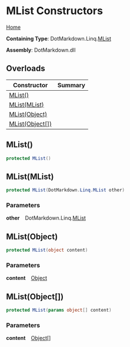 # MList Constructors

[Home](../../../../README.md)

**Containing Type**: DotMarkdown\.Linq\.[MList](../README.md)

**Assembly**: DotMarkdown\.dll

## Overloads

| Constructor | Summary |
| ----------- | ------- |
| [MList()](#DotMarkdown_Linq_MList__ctor) | |
| [MList(MList)](#DotMarkdown_Linq_MList__ctor_DotMarkdown_Linq_MList_) | |
| [MList(Object)](#DotMarkdown_Linq_MList__ctor_System_Object_) | |
| [MList(Object\[\])](#DotMarkdown_Linq_MList__ctor_System_Object___) | |

## MList\(\) <a name="DotMarkdown_Linq_MList__ctor"></a>

```csharp
protected MList()
```

## MList\(MList\) <a name="DotMarkdown_Linq_MList__ctor_DotMarkdown_Linq_MList_"></a>

```csharp
protected MList(DotMarkdown.Linq.MList other)
```

### Parameters

**other** &ensp; DotMarkdown\.Linq\.[MList](../README.md)

## MList\(Object\) <a name="DotMarkdown_Linq_MList__ctor_System_Object_"></a>

```csharp
protected MList(object content)
```

### Parameters

**content** &ensp; [Object](https://docs.microsoft.com/en-us/dotnet/api/system.object)

## MList\(Object\[\]\) <a name="DotMarkdown_Linq_MList__ctor_System_Object___"></a>

```csharp
protected MList(params object[] content)
```

### Parameters

**content** &ensp; [Object](https://docs.microsoft.com/en-us/dotnet/api/system.object)\[\]